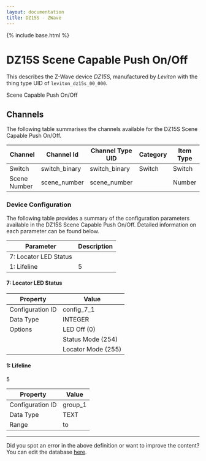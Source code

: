 ```yaml
---
layout: documentation
title: DZ15S - ZWave
---
```


{% include base.html %}

# DZ15S Scene Capable Push On/Off

This describes the Z-Wave device *DZ15S*, manufactured by *Leviton* with the thing type UID of ```leviton_dz15s_00_000```. 

Scene Capable Push On/Off


## Channels
The following table summarises the channels available for the DZ15S Scene Capable Push On/Off.

| Channel | Channel Id | Channel Type UID | Category | Item Type |
|---------|------------|------------------|----------|-----------|
| Switch | switch_binary | switch_binary | Switch | Switch |
| Scene Number | scene_number | scene_number |  | Number |


### Device Configuration
The following table provides a summary of the configuration parameters available in the DZ15S Scene Capable Push On/Off.
Detailed information on each parameter can be found below.

| Parameter   | Description |
|-------------|-------------|
| 7: Locator LED Status |  |
| 1: Lifeline | 5 |


#### 7: Locator LED Status


| Property         | Value    |
|------------------|----------|
| Configuration ID | config_7_1 |
| Data Type        | INTEGER || Default Value | 255 |
| Options | LED Off (0) |
|  | Status Mode (254) |
|  | Locator Mode (255) |


#### 1: Lifeline

5


| Property         | Value    |
|------------------|----------|
| Configuration ID | group_1 |
| Data Type        | TEXT |
| Range |  to  |


---

Did you spot an error in the above definition or want to improve the content?
You can edit the database [here](http://www.cd-jackson.com/index.php/zwave/zwave-device-database/zwave-device-list/devicesummary/523).
